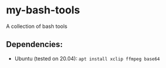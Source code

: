 # my-bash-tools
A collection of bash tools


## Dependencies:

- Ubuntu (tested on 20.04):
`apt install xclip ffmpeg base64`
